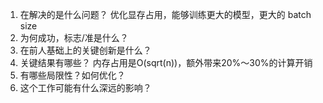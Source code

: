 1. 在解决的是什么问题？ 优化显存占用，能够训练更大的模型，更大的 batch size
2. 为何成功，标志/准是什么？ 
3. 在前人基础上的关键创新是什么？
4. 关键结果有哪些？ 内存占用是O(sqrt(n))，额外带来20%～30%的计算开销
5. 有哪些局限性？如何优化？
6. 这个工作可能有什么深远的影响？
